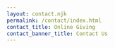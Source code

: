 ```yaml
---
layout: contact.njk
permalink: /contact/index.html
contact_title: Online Giving
contact_banner_title: Contact Us
---
```

